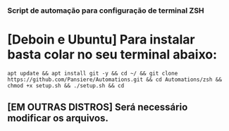 ### Script de automação para configuração de terminal ZSH

# [Deboin e Ubuntu] Para instalar basta colar no seu terminal abaixo:
`apt update && apt install git -y && cd ~/ && git clone https://github.com/Pansiere/Automations.git && cd Automations/zsh && chmod +x setup.sh && ./setup.sh && cd`

## [EM OUTRAS DISTROS] Será necessário modificar os arquivos.
